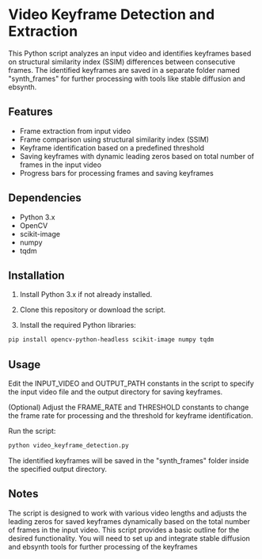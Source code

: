# Video Keyframe Detection and Extraction

This Python script analyzes an input video and identifies keyframes based on structural similarity index (SSIM) differences between consecutive frames. The identified keyframes are saved in a separate folder named "synth_frames" for further processing with tools like stable diffusion and ebsynth.

## Features

- Frame extraction from input video
- Frame comparison using structural similarity index (SSIM)
- Keyframe identification based on a predefined threshold
- Saving keyframes with dynamic leading zeros based on total number of frames in the input video
- Progress bars for processing frames and saving keyframes

## Dependencies

- Python 3.x
- OpenCV
- scikit-image
- numpy
- tqdm

## Installation

1. Install Python 3.x if not already installed.

2. Clone this repository or download the script.

3. Install the required Python libraries:

```bash
pip install opencv-python-headless scikit-image numpy tqdm
```

## Usage

Edit the INPUT_VIDEO and OUTPUT_PATH constants in the script to specify the input video file and the output directory for saving keyframes.

(Optional) Adjust the FRAME_RATE and THRESHOLD constants to change the frame rate for processing and the threshold for keyframe identification.

Run the script:

```bash
python video_keyframe_detection.py
```

The identified keyframes will be saved in the "synth_frames" folder inside the specified output directory.

## Notes

The script is designed to work with various video lengths and adjusts the leading zeros for saved keyframes dynamically based on the total number of frames in the input video.
This script provides a basic outline for the desired functionality. You will need to set up and integrate stable diffusion and ebsynth tools for further processing of the keyframes

